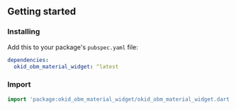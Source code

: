 <!--
This README describes the package. If you publish this package to pub.dev,
this README's contents appear on the landing page for your package.

For information about how to write a good package README, see the guide for
[writing package pages](https://dart.dev/guides/libraries/writing-package-pages).

For general information about developing packages, see the Dart guide for
[creating packages](https://dart.dev/guides/libraries/create-library-packages)
and the Flutter guide for
[developing packages and plugins](https://flutter.dev/developing-packages).
-->

## Getting started

### Installing
Add this to your package's `pubspec.yaml` file:
```yaml
dependencies:
  okid_obm_material_widget: ^latest
```
### Import
```dart
import 'package:okid_obm_material_widget/okid_obm_material_widget.dart';
```

